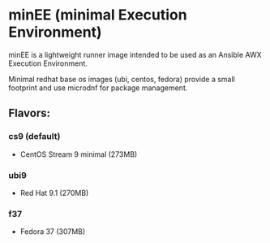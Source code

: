 # minEE (minimal Execution Environment)

minEE is a lightweight runner image intended to be used as an Ansible AWX Execution Environment. 

Minimal redhat base os images (ubi, centos, fedora) provide a small footprint and use microdnf for package management.

## Flavors:
### cs9 (default)
  - CentOS Stream 9 minimal (273MB)
### ubi9
  - Red Hat 9.1 (270MB) 
### f37
  - Fedora 37 (307MB)
